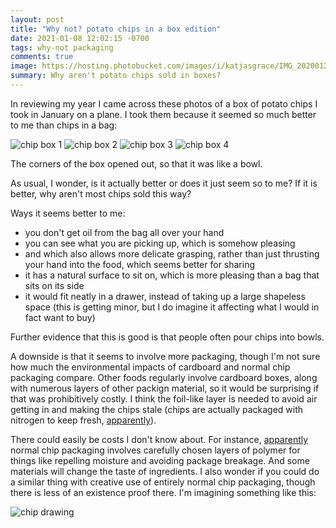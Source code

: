 ```yaml
---
layout: post
title: "Why not? potato chips in a box edition"
date: 2021-01-08 12:02:15 -0700
tags: why-not packaging
comments: true
image: https://hosting.photobucket.com/images/i/katjasgrace/IMG_20200121_220350.jpg
summary: Why aren't potato chips sold in boxes?
---
```

In reviewing my year I came across these photos of a box of potato chips I took in January on a plane. I took them because it seemed so much better to me than chips in a bag:

![chip box 1](https://hosting.photobucket.com/images/i/katjasgrace/IMG_20200121_220233.jpg)
![chip box 2](https://hosting.photobucket.com/images/i/katjasgrace/IMG_20200121_220350.jpg)
![chip box 3](https://hosting.photobucket.com/images/i/katjasgrace/IMG_20200121_220257.jpg)
![chip box 4](https://hosting.photobucket.com/images/i/katjasgrace/IMG_20200121_220310_(1).jpg)

The corners of the box opened out, so that it was like a bowl.

As usual, I wonder, is it actually better or does it just seem so to me? If it is better, why aren't most chips sold this way?

Ways it seems better to me:
- you don't get oil from the bag all over your hand
- you can see what you are picking up, which is somehow pleasing
- and which also allows more delicate grasping, rather than just thrusting your hand into the food, which seems better for sharing
- it has a natural surface to sit on, which is more pleasing than a bag that sits on its side
- it would fit neatly in a drawer, instead of taking up a large shapeless space (this is getting minor, but I do imagine it affecting what I would in fact want to buy)

Further evidence that this is good is that people often pour chips into bowls.

A downside is that it seems to involve more packaging, though I'm not sure how much the environmental impacts of cardboard and normal chip packaging compare.  Other foods regularly involve cardboard boxes, along with numerous layers of other packign material, so it would be surprising if that was prohibitively costly. I think the foil-like layer is needed to avoid air getting in and making the chips stale (chips are actually packaged with nitrogen to keep fresh, [apparently](https://www.mentalfloss.com/article/51993/why-are-potato-chip-bags-always-half-empty)).

There could easily be costs I don't know about. For instance, [apparently](https://www.polymersolutions.com/blog/the-science-behind-packaging-the-chip-challenge-flavors/#:~:text=A%20typical%20potato%20chip%20bag,Surlyn%C2%AE%2C%20a%20thermoplastic%20resin.) normal chip packaging involves carefully chosen layers of polymer for things like repelling moisture and avoiding package breakage. And some materials will change the taste of ingredients. I also wonder if you could do a similar thing with creative use of entirely normal chip packaging, though there is less of an existence proof there. I'm imagining something like this:

![chip drawing](https://hosting.photobucket.com/images/i/katjasgrace/PXL_20210108_195551123.jpg)
